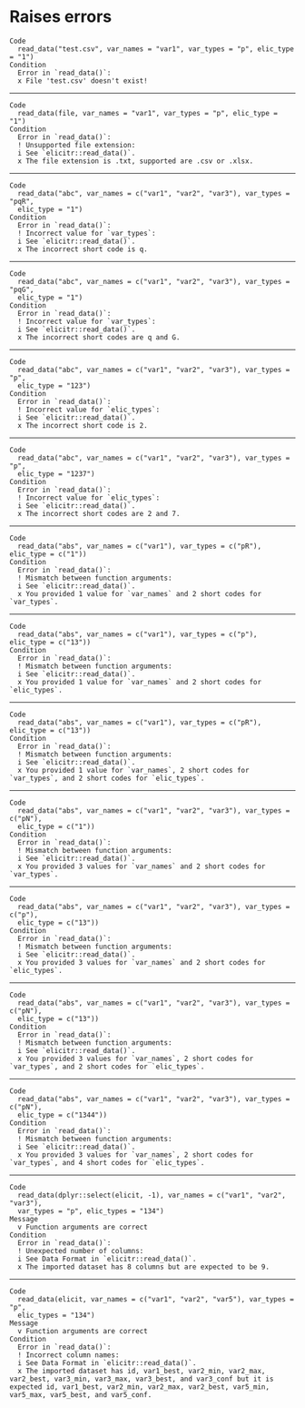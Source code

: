 # Raises errors 

    Code
      read_data("test.csv", var_names = "var1", var_types = "p", elic_type = "1")
    Condition
      Error in `read_data()`:
      x File 'test.csv' doesn't exist!

---

    Code
      read_data(file, var_names = "var1", var_types = "p", elic_type = "1")
    Condition
      Error in `read_data()`:
      ! Unsupported file extension:
      i See `elicitr::read_data()`.
      x The file extension is .txt, supported are .csv or .xlsx.

---

    Code
      read_data("abc", var_names = c("var1", "var2", "var3"), var_types = "pqR",
      elic_type = "1")
    Condition
      Error in `read_data()`:
      ! Incorrect value for `var_types`:
      i See `elicitr::read_data()`.
      x The incorrect short code is q.

---

    Code
      read_data("abc", var_names = c("var1", "var2", "var3"), var_types = "pqG",
      elic_type = "1")
    Condition
      Error in `read_data()`:
      ! Incorrect value for `var_types`:
      i See `elicitr::read_data()`.
      x The incorrect short codes are q and G.

---

    Code
      read_data("abc", var_names = c("var1", "var2", "var3"), var_types = "p",
      elic_type = "123")
    Condition
      Error in `read_data()`:
      ! Incorrect value for `elic_types`:
      i See `elicitr::read_data()`.
      x The incorrect short code is 2.

---

    Code
      read_data("abc", var_names = c("var1", "var2", "var3"), var_types = "p",
      elic_type = "1237")
    Condition
      Error in `read_data()`:
      ! Incorrect value for `elic_types`:
      i See `elicitr::read_data()`.
      x The incorrect short codes are 2 and 7.

---

    Code
      read_data("abs", var_names = c("var1"), var_types = c("pR"), elic_type = c("1"))
    Condition
      Error in `read_data()`:
      ! Mismatch between function arguments:
      i See `elicitr::read_data()`.
      x You provided 1 value for `var_names` and 2 short codes for `var_types`.

---

    Code
      read_data("abs", var_names = c("var1"), var_types = c("p"), elic_type = c("13"))
    Condition
      Error in `read_data()`:
      ! Mismatch between function arguments:
      i See `elicitr::read_data()`.
      x You provided 1 value for `var_names` and 2 short codes for `elic_types`.

---

    Code
      read_data("abs", var_names = c("var1"), var_types = c("pR"), elic_type = c("13"))
    Condition
      Error in `read_data()`:
      ! Mismatch between function arguments:
      i See `elicitr::read_data()`.
      x You provided 1 value for `var_names`, 2 short codes for `var_types`, and 2 short codes for `elic_types`.

---

    Code
      read_data("abs", var_names = c("var1", "var2", "var3"), var_types = c("pN"),
      elic_type = c("1"))
    Condition
      Error in `read_data()`:
      ! Mismatch between function arguments:
      i See `elicitr::read_data()`.
      x You provided 3 values for `var_names` and 2 short codes for `var_types`.

---

    Code
      read_data("abs", var_names = c("var1", "var2", "var3"), var_types = c("p"),
      elic_type = c("13"))
    Condition
      Error in `read_data()`:
      ! Mismatch between function arguments:
      i See `elicitr::read_data()`.
      x You provided 3 values for `var_names` and 2 short codes for `elic_types`.

---

    Code
      read_data("abs", var_names = c("var1", "var2", "var3"), var_types = c("pN"),
      elic_type = c("13"))
    Condition
      Error in `read_data()`:
      ! Mismatch between function arguments:
      i See `elicitr::read_data()`.
      x You provided 3 values for `var_names`, 2 short codes for `var_types`, and 2 short codes for `elic_types`.

---

    Code
      read_data("abs", var_names = c("var1", "var2", "var3"), var_types = c("pN"),
      elic_type = c("1344"))
    Condition
      Error in `read_data()`:
      ! Mismatch between function arguments:
      i See `elicitr::read_data()`.
      x You provided 3 values for `var_names`, 2 short codes for `var_types`, and 4 short codes for `elic_types`.

---

    Code
      read_data(dplyr::select(elicit, -1), var_names = c("var1", "var2", "var3"),
      var_types = "p", elic_types = "134")
    Message
      v Function arguments are correct
    Condition
      Error in `read_data()`:
      ! Unexpected number of columns:
      i See Data Format in `elicitr::read_data()`.
      x The imported dataset has 8 columns but are expected to be 9.

---

    Code
      read_data(elicit, var_names = c("var1", "var2", "var5"), var_types = "p",
      elic_types = "134")
    Message
      v Function arguments are correct
    Condition
      Error in `read_data()`:
      ! Incorrect column names:
      i See Data Format in `elicitr::read_data()`.
      x The imported dataset has id, var1_best, var2_min, var2_max, var2_best, var3_min, var3_max, var3_best, and var3_conf but it is expected id, var1_best, var2_min, var2_max, var2_best, var5_min, var5_max, var5_best, and var5_conf.

